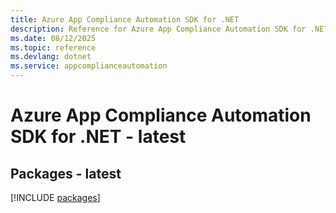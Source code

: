 ```yaml
---
title: Azure App Compliance Automation SDK for .NET
description: Reference for Azure App Compliance Automation SDK for .NET
ms.date: 08/12/2025
ms.topic: reference
ms.devlang: dotnet
ms.service: appcomplianceautomation
---
```

# Azure App Compliance Automation SDK for .NET - latest
## Packages - latest
[!INCLUDE [packages](app-compliance-automation-index.md)]